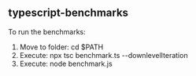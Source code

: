 ## typescript-benchmarks

To run the benchmarks:
1. Move to folder: cd $PATH
2. Execute: npx tsc benchmark.ts --downlevelIteration
3. Execute: node benchmark.js

